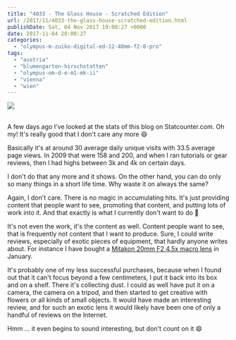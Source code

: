 ```yaml
---
title: "4033 - The Glass House - Scratched Edition"
url: /2017/11/4033-the-glass-house-scratched-edition.html
publishDate: Sat, 04 Nov 2017 19:00:27 +0000
date: 2017-11-04 20:00:27
categories: 
  - "olympus-m-zuiko-digital-ed-12-40mm-f2-8-pro"
tags: 
  - "austria"
  - "blumengarten-hirschstatten"
  - "olympus-om-d-e-m1-mk-ii"
  - "vienna"
  - "wien"
---
```

<div class="container">
<div class="center"><a target="_blank" href="https://d25zfm9zpd7gm5.cloudfront.net/1200x1200/2017/20170502_165051_lr.jpg"><img class="webfeedsFeaturedVisual" src="https://d25zfm9zpd7gm5.cloudfront.net/0600x0600/2017/20170502_165051_lr.jpg" /></a></div>
</div>
<br />

A few days ago I've looked at the stats of this blog on Statcounter.com. Oh my! It's really good that I don't care any more 😄

Basically it's at around 30 average daily unique visits with 33.5 average page views. In 2009 that were 158 and 200, and when I ran tutorials or gear reviews, then I had highs between 3k and 4k on certain days. 

I don't do that any more and it shows. On the other hand, you can do only so many things in a short life time. Why waste it on always the same? 

Again, I don't care. There is no magic in accumulating hits. It's just providing content that people want to see, promoting that content, and putting lots of work into it. And that exactly is what I currently don't want to do 🙂

It's not even the work, it's the content as well. Content people want to see, that is frequently not content that I want to produce. Sure, I could write reviews, especially of exotic pieces of equipment, that hardly anyone writes about. For instance I have bought a <a href="https://www.dpreview.com/news/6735804640/new-20mm-f2-4-5x-macro-lens-released-by-mitakon" rel="noopener" target="_blank">Mitakon 20mm F2 4.5x macro lens</a> in January.

It's probably one of my less successful purchases, because when I found out that it can't focus beyond a few centimeters, I put it back into its box and on a shelf. There it's collecting dust. I could as well have put it on a camera, the camera on a tripod, and then started to get creative with flowers or all kinds of small objects. It would have made an interesting review, and for such an exotic lens it would likely have been one of only a handful of reviews on the Internet.

Hmm ... it even begins to sound interesting, but don't count on it 😄
